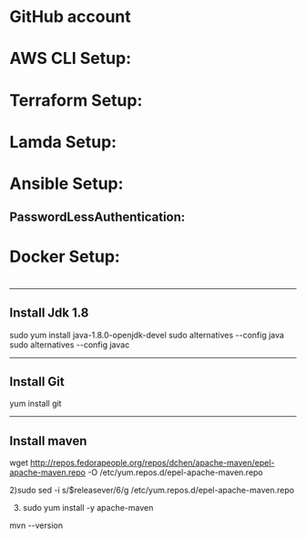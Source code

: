 # GitHub account

# AWS CLI Setup:

# Terraform Setup:

# Lamda Setup:


# Ansible Setup:

  ## PasswordLessAuthentication:

# Docker Setup:

#


-------------------
Install Jdk 1.8
-------------------

sudo yum install java-1.8.0-openjdk-devel
sudo alternatives --config java
sudo alternatives --config javac

---------------
Install Git
---------------

yum install git

--------------------
Install maven
--------------------

wget http://repos.fedorapeople.org/repos/dchen/apache-maven/epel-apache-maven.repo -O /etc/yum.repos.d/epel-apache-maven.repo
 
2)sudo sed -i s/\$releasever/6/g /etc/yum.repos.d/epel-apache-maven.repo
 
3) sudo yum install -y apache-maven
 
mvn --version

